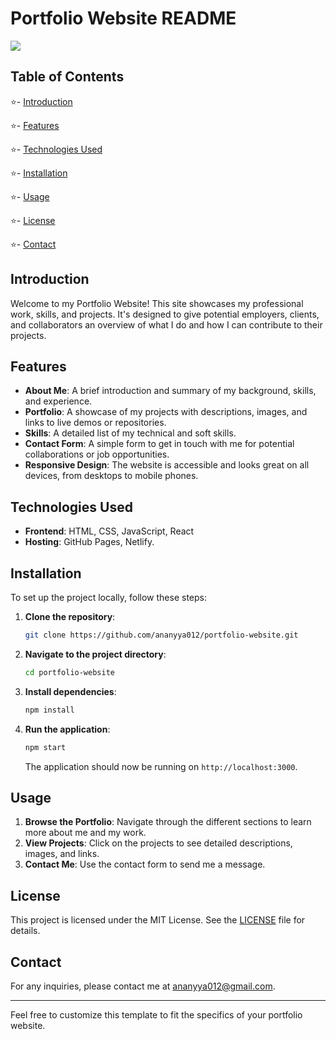 # Portfolio Website README
<div>
  <img src="https://github.com/ananyya012/Portfolio_website1/blob/main/Portfolio1/images/Screenshot%202024-07-17%20174217.png">
</div>

## Table of Contents

⭐- [Introduction](#introduction)  

⭐- [Features](#features)

⭐- [Technologies Used](#technologies-used)

⭐- [Installation](#installation)

⭐- [Usage](#usage)

⭐- [License](#license)

⭐- [Contact](#contact)

## Introduction

Welcome to my Portfolio Website! This site showcases my professional work, skills, and projects. It's designed to give potential employers, clients, and collaborators an overview of what I do and how I can contribute to their projects.

 ## Features

- **About Me**: A brief introduction and summary of my background, skills, and experience.
- **Portfolio**: A showcase of my projects with descriptions, images, and links to live demos or repositories.
- **Skills**: A detailed list of my technical and soft skills.
- **Contact Form**: A simple form to get in touch with me for potential collaborations or job opportunities.
- **Responsive Design**: The website is accessible and looks great on all devices, from desktops to mobile phones.

## Technologies Used

- **Frontend**: HTML, CSS, JavaScript, React
- **Hosting**: GitHub Pages, Netlify.

## Installation

To set up the project locally, follow these steps:

1. **Clone the repository**:
   ```sh
   git clone https://github.com/ananyya012/portfolio-website.git
   ```

2. **Navigate to the project directory**:
   ```sh
   cd portfolio-website
   ```

3. **Install dependencies**:
   ```sh
   npm install
   ```

4. **Run the application**:
   ```sh
   npm start
   ```

   The application should now be running on `http://localhost:3000`.

## Usage

1. **Browse the Portfolio**: Navigate through the different sections to learn more about me and my work.
2. **View Projects**: Click on the projects to see detailed descriptions, images, and links.
3. **Contact Me**: Use the contact form to send me a message.


## License

This project is licensed under the MIT License. See the [LICENSE](LICENSE) file for details.

## Contact

For any inquiries, please contact me at [ananyya012@gmail.com](ananyya012@gmail.com).

---

Feel free to customize this template to fit the specifics of your portfolio website.
